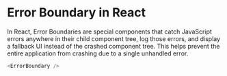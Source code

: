 # Error Boundary in React

In React, Error Boundaries are special components that catch JavaScript errors anywhere in their child component tree, log those errors, and display a fallback UI instead of the crashed component tree. This helps prevent the entire application from crashing due to a single unhandled error.

```js
<ErrorBoundary />
```
